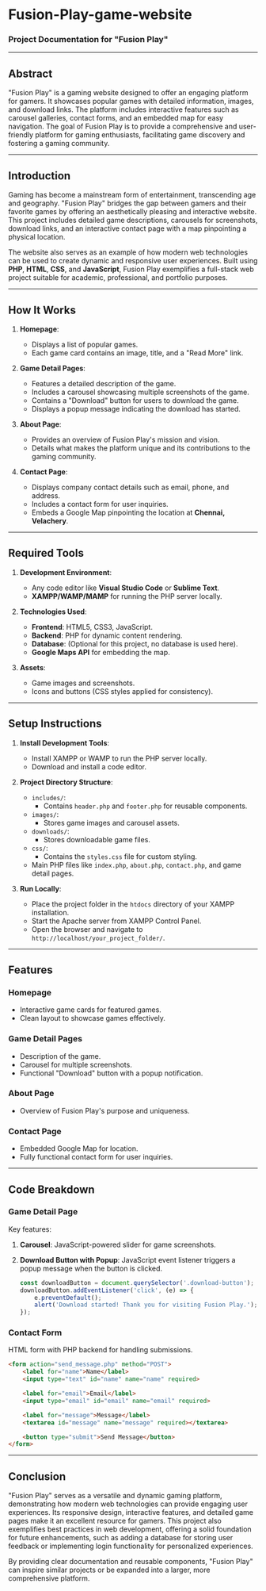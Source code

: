 # Fusion-Play-game-website
 
### **Project Documentation for "Fusion Play"**

---

## **Abstract**

"Fusion Play" is a gaming website designed to offer an engaging platform for gamers. It showcases popular games with detailed information, images, and download links. The platform includes interactive features such as carousel galleries, contact forms, and an embedded map for easy navigation. The goal of Fusion Play is to provide a comprehensive and user-friendly platform for gaming enthusiasts, facilitating game discovery and fostering a gaming community.

---

## **Introduction**

Gaming has become a mainstream form of entertainment, transcending age and geography. "Fusion Play" bridges the gap between gamers and their favorite games by offering an aesthetically pleasing and interactive website. This project includes detailed game descriptions, carousels for screenshots, download links, and an interactive contact page with a map pinpointing a physical location.

The website also serves as an example of how modern web technologies can be used to create dynamic and responsive user experiences. Built using **PHP**, **HTML**, **CSS**, and **JavaScript**, Fusion Play exemplifies a full-stack web project suitable for academic, professional, and portfolio purposes.

---

## **How It Works**

1. **Homepage**:
   - Displays a list of popular games.
   - Each game card contains an image, title, and a "Read More" link.

2. **Game Detail Pages**:
   - Features a detailed description of the game.
   - Includes a carousel showcasing multiple screenshots of the game.
   - Contains a "Download" button for users to download the game.
   - Displays a popup message indicating the download has started.

3. **About Page**:
   - Provides an overview of Fusion Play's mission and vision.
   - Details what makes the platform unique and its contributions to the gaming community.

4. **Contact Page**:
   - Displays company contact details such as email, phone, and address.
   - Includes a contact form for user inquiries.
   - Embeds a Google Map pinpointing the location at **Chennai, Velachery**.

---

## **Required Tools**

1. **Development Environment**:
   - Any code editor like **Visual Studio Code** or **Sublime Text**.
   - **XAMPP/WAMP/MAMP** for running the PHP server locally.

2. **Technologies Used**:
   - **Frontend**: HTML5, CSS3, JavaScript.
   - **Backend**: PHP for dynamic content rendering.
   - **Database**: (Optional for this project, no database is used here).
   - **Google Maps API** for embedding the map.

3. **Assets**:
   - Game images and screenshots.
   - Icons and buttons (CSS styles applied for consistency).

---

## **Setup Instructions**

1. **Install Development Tools**:
   - Install XAMPP or WAMP to run the PHP server locally.
   - Download and install a code editor.

2. **Project Directory Structure**:
   - `includes/`:
     - Contains `header.php` and `footer.php` for reusable components.
   - `images/`:
     - Stores game images and carousel assets.
   - `downloads/`:
     - Stores downloadable game files.
   - `css/`:
     - Contains the `styles.css` file for custom styling.
   - Main PHP files like `index.php`, `about.php`, `contact.php`, and game detail pages.

3. **Run Locally**:
   - Place the project folder in the `htdocs` directory of your XAMPP installation.
   - Start the Apache server from XAMPP Control Panel.
   - Open the browser and navigate to `http://localhost/your_project_folder/`.

---

## **Features**

### **Homepage**
- Interactive game cards for featured games.
- Clean layout to showcase games effectively.

### **Game Detail Pages**
- Description of the game.
- Carousel for multiple screenshots.
- Functional "Download" button with a popup notification.

### **About Page**
- Overview of Fusion Play's purpose and uniqueness.

### **Contact Page**
- Embedded Google Map for location.
- Fully functional contact form for user inquiries.

---

## **Code Breakdown**

### **Game Detail Page**
Key features:
1. **Carousel**:
   JavaScript-powered slider for game screenshots.

2. **Download Button with Popup**:
   JavaScript event listener triggers a popup message when the button is clicked.

   ```javascript
   const downloadButton = document.querySelector('.download-button');
   downloadButton.addEventListener('click', (e) => {
       e.preventDefault();
       alert('Download started! Thank you for visiting Fusion Play.');
   });
   ```

### **Contact Form**
HTML form with PHP backend for handling submissions.

```html
<form action="send_message.php" method="POST">
    <label for="name">Name</label>
    <input type="text" id="name" name="name" required>

    <label for="email">Email</label>
    <input type="email" id="email" name="email" required>

    <label for="message">Message</label>
    <textarea id="message" name="message" required></textarea>

    <button type="submit">Send Message</button>
</form>
```

---

## **Conclusion**

"Fusion Play" serves as a versatile and dynamic gaming platform, demonstrating how modern web technologies can provide engaging user experiences. Its responsive design, interactive features, and detailed game pages make it an excellent resource for gamers. This project also exemplifies best practices in web development, offering a solid foundation for future enhancements, such as adding a database for storing user feedback or implementing login functionality for personalized experiences.

By providing clear documentation and reusable components, "Fusion Play" can inspire similar projects or be expanded into a larger, more comprehensive platform.